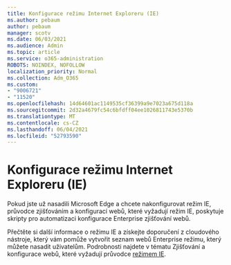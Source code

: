 ```yaml
---
title: Konfigurace režimu Internet Exploreru (IE)
ms.author: pebaum
author: pebaum
manager: scotv
ms.date: 06/03/2021
ms.audience: Admin
ms.topic: article
ms.service: o365-administration
ROBOTS: NOINDEX, NOFOLLOW
localization_priority: Normal
ms.collection: Adm_O365
ms.custom:
- "9006721"
- "11520"
ms.openlocfilehash: 14d64601ac1149535cf36399a9e7023a675d118a
ms.sourcegitcommit: 2d32a4679fc54c6bfdff04ee1026811743e5370b
ms.translationtype: MT
ms.contentlocale: cs-CZ
ms.lasthandoff: 06/04/2021
ms.locfileid: "52793590"
---
```

# <a name="internet-explorer-ie-mode-configuration"></a>Konfigurace režimu Internet Exploreru (IE)

Pokud jste už nasadili Microsoft Edge a chcete nakonfigurovat režim IE, průvodce zjišťováním a konfigurací webů, které vyžadují režim IE, poskytuje skripty pro automatizaci konfigurace Enterprise zjišťování webů. 

Přečtěte si další informace o režimu IE a získejte doporučení z cloudového nástroje, který vám pomůže vytvořit seznam webů Enterprise režimu, který můžete nasadit uživatelům. Podrobnosti najdete v tématu Zjišťování a konfigurace webů, které vyžadují průvodce [režimem IE](https://admin.microsoft.com/AdminPortal/Home?#/modernonboarding/configureiemode).